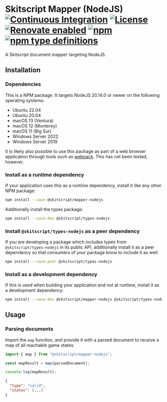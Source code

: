 # Skitscript Mapper (NodeJS) [![Continuous Integration](https://github.com/skitscript/mapper-nodejs/workflows/Continuous%20Integration/badge.svg)](https://github.com/skitscript/mapper-nodejs/actions) [![License](https://img.shields.io/github/license/skitscript/mapper-nodejs.svg)](https://github.com/skitscript/mapper-nodejs/blob/master/license) [![Renovate enabled](https://img.shields.io/badge/renovate-enabled-brightgreen.svg)](https://renovatebot.com/) [![npm](https://img.shields.io/npm/v/@skitscript/mapper-nodejs.svg)](https://www.npmjs.com/package/@skitscript/mapper-nodejs) [![npm type definitions](https://img.shields.io/npm/types/@skitscript/mapper-nodejs.svg)](https://www.npmjs.com/package/@skitscript/mapper-nodejs)

A Skitscript document mapper targeting NodeJS.

## Installation

### Dependencies

This is a NPM package.  It targets NodeJS 20.14.0 or newer on the following
operating systems:

- Ubuntu 22.04
- Ubuntu 20.04
- macOS 13 (Ventura)
- macOS 12 (Monterey)
- macOS 11 (Big Sur)
- Windows Server 2022
- Windows Server 2019

It is likely also possible to use this package as part of a web browser
application through tools such as [webpack](https://webpack.js.org/).  This has
not been tested, however.

### Install as a runtime dependency

If your application uses this as a runtime dependency, install it like any other
NPM package:

```bash
npm install --save @skitscript/mapper-nodejs
```

Additionally install the types package:

```bash
npm install --save-dev @skitscript/types-nodejs
```

### Install `@skitscript/types-nodejs` as a peer dependency

If you are developing a package which includes types from
`@skitscript/types-nodejs` in its public API, additionally install it as a peer
dependency so that consumers of your package know to include it as well:

```bash
npm install --save-peer @skitscript/types-nodejs
```

### Install as a development dependency

If this is used when building your application and not at runtime, install it as
a development dependency:

```bash
npm install --save-dev @skitscript/mapper-nodejs @skitscript/types-nodejs
```

## Usage

### Parsing documents

Import the `map` function, and provide it with a parsed document to receive a
map of all reachable game states:

```typescript
import { map } from "@skitscript/mapper-nodejs";

const mapResult = map(parsedDocument);

console.log(mapResult);
```

```json
{
  "type": "valid",
  "states": [...]
}
```

